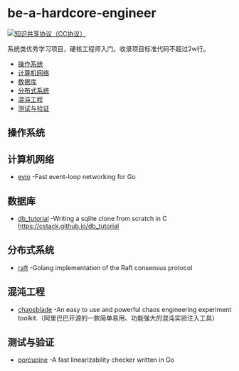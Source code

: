 # be-a-hardcore-engineer
[![知识共享协议（CC协议）](https://img.shields.io/badge/License-Creative%20Commons-DC3D24.svg)](https://creativecommons.org/licenses/by-nc-sa/4.0/deed.zh)

系统类优秀学习项目，硬核工程师入门。收录项目标准代码不超过2w行。

- [操作系统](#操作系统)
- [计算机网络](#计算机网络)
- [数据库](#数据库)
- [分布式系统](#分布式系统)
- [混沌工程](#混沌工程)
- [测试与验证](#测试与验证)

## 操作系统
## 计算机网络
* [evio](https://github.com/tidwall/evio) -Fast event-loop networking for Go
## 数据库
* [db_tutorial](https://github.com/cstack/db_tutorial) -Writing a sqlite clone from scratch in C https://cstack.github.io/db_tutorial
## 分布式系统
* [raft](https://github.com/hashicorp/raft) -Golang implementation of the Raft consensus protocol
## 混沌工程
* [chaosblade](https://github.com/chaosblade-io/chaosblade) -An easy to use and powerful chaos engineering experiment toolkit.（阿里巴巴开源的一款简单易用、功能强大的混沌实验注入工具）
## 测试与验证
* [porcupine](https://github.com/anishathalye/porcupine) -A fast linearizability checker written in Go

